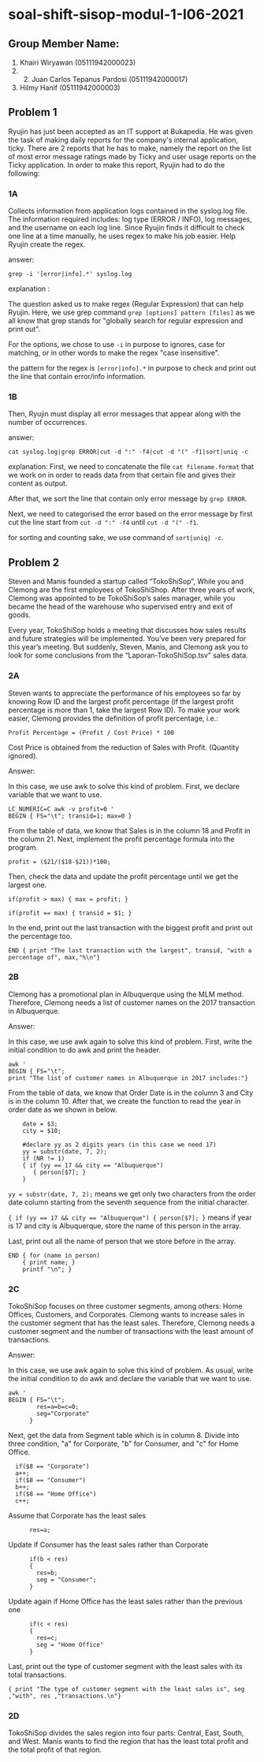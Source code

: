 # soal-shift-sisop-modul-1-I06-2021
## Group Member Name:
1. Khairi Wiryawan                      (05111942000023)
2. 2. Juan Carlos Tepanus Pardosi       (05111942000017)
3. Hilmy Hanif 							(05111942000003)

## Problem 1
Ryujin has just been accepted as an IT support at Bukapedia. He was given the task of making daily reports for the company's internal application, ticky. There are 2 reports that he has to make, namely the report on the list of most error message ratings made by Ticky and user usage reports on the Ticky application. In order to make this report, Ryujin had to do the following:
### 1A 

Collects information from application logs contained in the syslog.log file. The information required includes: log type (ERROR / INFO), log messages, and the username on each log line. Since Ryujin finds it difficult to check one line at a time manually, he uses regex to make his job easier. Help Ryujin create the regex.

answer:

```
grep -i '[error|info].*' syslog.log
```

explanation :

The question asked us to make regex (Regular Expression) that can help Ryujin. Here, we use grep command ```grep [options] pattern [files]``` as we all know that grep stands for  "globally search for regular expression and print out".

For the options, we chose to use ```-i```  in purpose to ignores, case for matching, or in other words to make the regex "case insensitive".

the pattern for the regex is ```[error|info].*``` in purpose to check and print out the line that contain error/info information.

### 1B


Then, Ryujin must display all error messages that appear along with the number of occurrences.

answer:

```
cat syslog.log|grep ERROR|cut -d ":" -f4|cut -d "(" -f1|sort|uniq -c
```

explanation:
First, we need to concatenate the file ```cat filename.format``` that we work on in order to reads data from that certain file and gives their content as output.

After that, we sort the line that contain only error message by ```grep ERROR```. 

Next, we need to categorised the error based on the error message by first cut the line start from ```cut -d ":" -f4``` until ```cut -d "(" -f1```.

for sorting and counting sake, we use command of ```sort|uniq| -c```.

## Problem 2

Steven and Manis founded a startup called “TokoShiSop”, While you and Clemong are the first employees of TokoShiShop. After three years of work, Clemong was appointed to be TokoShiSop’s sales manager, while you became the head of the warehouse who supervised entry and exit of goods.

Every year, TokoShiSop holds a meeting that discusses how sales results and future strategies will be implemented. You’ve been very prepared for this year’s meeting. But suddenly, Steven, Manis, and Clemong ask you to look for some conclusions from the “Laporan-TokoShiSop.tsv” sales data.

### 2A

Steven wants to appreciate the performance of his employees so far by knowing Row ID and the largest profit percentage (if the largest profit percentage is more than 1, take the largest Row ID). To make your work easier, Clemong provides the definition of profit percentage, i.e.:
```
Profit Percentage = (Profit / Cost Price) * 100
```
Cost Price is obtained from the reduction of Sales with Profit. (Quantity ignored).

Answer:

In this case, we use awk to solve this kind of problem. First, we declare variable that we want to use.
```
LC_NUMERIC=C awk -v profit=0 '
BEGIN { FS="\t"; transid=1; max=0 }
```
From the table of data, we know that Sales is in the column 18 and Profit in the column 21. Next, implement the profit percentage formula into the program.
```
profit = ($21/($18-$21))*100;
```
Then, check the data and update the profit percentage until we get the largest one.
```
if(profit > max) { max = profit; }

if(profit == max) { transid = $1; }
```
In the end, print out the last transaction with the biggest profit and print out the percentage too.
```
END { print "The last transaction with the largest", transid, "with a percentage of", max,"%\n"}
```

### 2B

Clemong has a promotional plan in Albuquerque using the MLM method. Therefore, Clemong needs a list of customer names on the 2017 transaction in Albuquerque.

Answer:

In this case, we use awk again to solve this kind of problem. First, write the initial condition to do awk and print the header.
```
awk '
BEGIN { FS="\t";
print "The list of customer names in Albuquerque in 2017 includes:"}
```
From the table of data, we know that Order Date is in the column 3 and City is in the column 10. After that, we create the function to read the year in order date as we shown in below.
```
    date = $3;
    city = $10;

    #declare yy as 2 digits years (in this case we need 17)
    yy = substr(date, 7, 2);
    if (NR != 1)
    { if (yy == 17 && city == "Albuquerque")
       { person[$7]; }
    }
```

```yy = substr(date, 7, 2);``` means we get only two characters from the order date column starting from the seventh sequence from the initial character.

```{ if (yy == 17 && city == "Albuquerque") { person[$7]; }``` means if year is 17 and city is Albuquerque, store the name of this person in the array.

Last, print out all the name of person that we store before in the array.
```
END { for (name in person) 
    { print name; }
    printf "\n"; }
```

### 2C

TokoShiSop focuses on three customer segments, among others: Home Offices, Customers, and Corporates. Clemong wants to increase sales in the customer segment that has the least sales. Therefore, Clemong needs a customer segment and the number of transactions with the least amount of transactions.

Answer:

In this case, we use awk again to solve this kind of problem. As usual, write the initial condition to do awk and declare the variable that we want to use.
```
awk '
BEGIN { FS="\t";
        res=a=b=c=0;
        seg="Corporate"
      }
```
Next, get the data from Segment table which is in column 8. Divide into three condition, "a" for Corporate, "b" for Consumer, and "c" for Home Office.
```
  if($8 == "Corporate")
  a++;
  if($8 == "Consumer")
  b++;
  if($8 == "Home Office")
  c++;
```
Assume that Corporate has the least sales
```
      res=a;
```

Update if Consumer has the least sales rather than Corporate
```
      if(b < res) 
      {
        res=b;
        seg = "Consumer";
      }
```
Update again if Home Office has the least sales rather than the previous one
```
      if(c < res)
      {
        res=c;
        seg = "Home Office"
      } 
```
Last, print out the type of customer segment with the least sales with its total transactions.
```
{ print "The type of customer segment with the least sales is", seg ,"with", res ,"transactions.\n"}
```

### 2D

TokoShiSop divides the sales region into four parts: Central, East, South, and West. Manis wants to find the region that has the least total profit and the total profit of that region.

